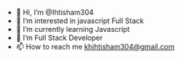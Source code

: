 - 👋 Hi, I’m @Ihtisham304
- 👀 I’m interested in javascript Full Stack
- 🌱 I’m currently learning Javascript
- 💞️ I’m Full Stack Developer
- 📫 How to reach me khihtisham304@gmail.com

<!---
Ihtisham304/Ihtisham304 is a ✨ special ✨ repository because its `README.md` (this file) appears on your GitHub profile.
You can click the Preview link to take a look at your changes.
--->
